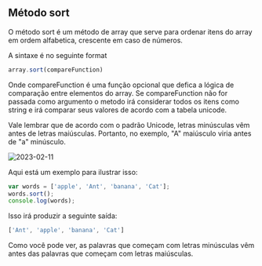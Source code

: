 ## Método sort

O método sort é um método de array que serve para ordenar itens do array em ordem alfabetica, crescente em caso de números.

A sintaxe é no seguinte format 

```js
array.sort(compareFunction)
```
Onde compareFunction é uma função opcional que defica a lógica de comparação entre elementos do array.
Se compareFunction não for passada como argumento o metodo irá considerar todos os itens como string e irá comparar seus valores de acordo com a tabela unicode.

Vale lembrar que de acordo com o padrão Unicode, letras minúsculas vêm antes de letras maiúsculas. Portanto, no exemplo, "A" maiúsculo viria antes de "a" minúsculo.

![2023-02-11](https://user-images.githubusercontent.com/78696750/218274430-cfd6ab46-cf05-4961-bc3b-888c683d0bd1.png)


Aqui está um exemplo para ilustrar isso:

```js
var words = ['apple', 'Ant', 'banana', 'Cat'];
words.sort();
console.log(words);
```

Isso irá produzir a seguinte saída:

```js
['Ant', 'apple', 'banana', 'Cat']
```

Como você pode ver, as palavras que começam com letras minúsculas vêm antes das palavras que começam com letras maiúsculas.

